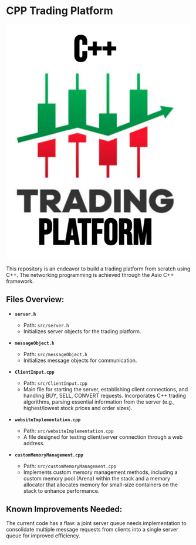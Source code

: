 # CPP Trading Platform

<p align="center">
  <img src="trading_plat_logo.png" alt="CPP Trading Platform">
</p>

This repository is an endeavor to build a trading platform from scratch using C++. The networking programming is achieved through the Asio C++ framework.

## Files Overview:

- **`server.h`**
  - Path: `src/server.h`
  - Initializes server objects for the trading platform.

- **`messageObject.h`**
  - Path: `src/messageObject.h`
  - Initializes message objects for communication.

- **`ClientInput.cpp`**
  - Path: `src/ClientInput.cpp`
  - Main file for starting the server, establishing client connections, and handling BUY, SELL, CONVERT requests. Incorporates C++ trading algorithms, parsing essential information from the server (e.g., highest/lowest stock prices and order sizes).

- **`websiteImplementation.cpp`**
  - Path: `src/websiteImplementation.cpp`
  - A file designed for testing client/server connection through a web address.

- **`customMemoryManagement.cpp`**
  - Path: `src/customMemoryManagement.cpp`
  - Implements custom memory management methods, including a custom memory pool (Arena) within the stack and a memory allocator that allocates memory for small-size containers on the stack to enhance performance.

## Known Improvements Needed:

The current code has a flaw: a joint server queue needs implementation to consolidate multiple message requests from clients into a single server queue for improved efficiency.
